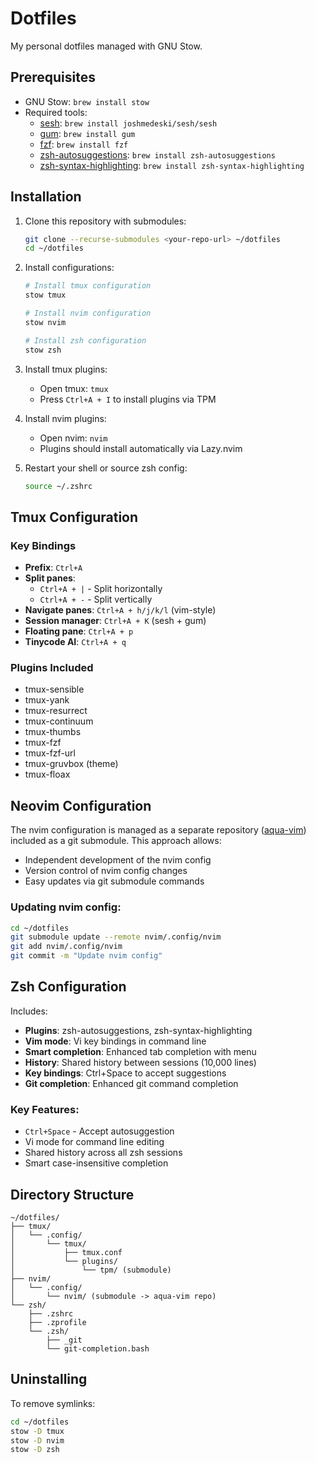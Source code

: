# Dotfiles

My personal dotfiles managed with GNU Stow.

## Prerequisites

- GNU Stow: `brew install stow`
- Required tools:
  - [sesh](https://github.com/joshmedeski/sesh): `brew install joshmedeski/sesh/sesh`
  - [gum](https://github.com/charmbracelet/gum): `brew install gum`
  - [fzf](https://github.com/junegunn/fzf): `brew install fzf`
  - [zsh-autosuggestions](https://github.com/zsh-users/zsh-autosuggestions): `brew install zsh-autosuggestions`
  - [zsh-syntax-highlighting](https://github.com/zsh-users/zsh-syntax-highlighting): `brew install zsh-syntax-highlighting`

## Installation

1. Clone this repository with submodules:
   ```bash
   git clone --recurse-submodules <your-repo-url> ~/dotfiles
   cd ~/dotfiles
   ```

2. Install configurations:
   ```bash
   # Install tmux configuration
   stow tmux
   
   # Install nvim configuration  
   stow nvim
   
   # Install zsh configuration
   stow zsh
   ```

3. Install tmux plugins:
   - Open tmux: `tmux`
   - Press `Ctrl+A + I` to install plugins via TPM

4. Install nvim plugins:
   - Open nvim: `nvim`
   - Plugins should install automatically via Lazy.nvim

5. Restart your shell or source zsh config:
   ```bash
   source ~/.zshrc
   ```

## Tmux Configuration

### Key Bindings

- **Prefix**: `Ctrl+A`
- **Split panes**: 
  - `Ctrl+A + |` - Split horizontally
  - `Ctrl+A + -` - Split vertically
- **Navigate panes**: `Ctrl+A + h/j/k/l` (vim-style)
- **Session manager**: `Ctrl+A + K` (sesh + gum)
- **Floating pane**: `Ctrl+A + p`
- **Tinycode AI**: `Ctrl+A + q`

### Plugins Included

- tmux-sensible
- tmux-yank
- tmux-resurrect
- tmux-continuum
- tmux-thumbs
- tmux-fzf
- tmux-fzf-url
- tmux-gruvbox (theme)
- tmux-floax

## Neovim Configuration

The nvim configuration is managed as a separate repository ([aqua-vim](https://github.com/abisov/aqua-vim)) included as a git submodule. This approach allows:
- Independent development of the nvim config
- Version control of nvim config changes
- Easy updates via git submodule commands

### Updating nvim config:
```bash
cd ~/dotfiles
git submodule update --remote nvim/.config/nvim
git add nvim/.config/nvim
git commit -m "Update nvim config"
```

## Zsh Configuration

Includes:
- **Plugins**: zsh-autosuggestions, zsh-syntax-highlighting
- **Vim mode**: Vi key bindings in command line
- **Smart completion**: Enhanced tab completion with menu
- **History**: Shared history between sessions (10,000 lines)
- **Key bindings**: Ctrl+Space to accept suggestions
- **Git completion**: Enhanced git command completion

### Key Features:
- `Ctrl+Space` - Accept autosuggestion
- Vi mode for command line editing
- Shared history across all zsh sessions
- Smart case-insensitive completion

## Directory Structure

```
~/dotfiles/
├── tmux/
│   └── .config/
│       └── tmux/
│           ├── tmux.conf
│           └── plugins/
│               └── tpm/ (submodule)
├── nvim/
│   └── .config/
│       └── nvim/ (submodule -> aqua-vim repo)
└── zsh/
    ├── .zshrc
    ├── .zprofile
    └── .zsh/
        ├── _git
        └── git-completion.bash
```

## Uninstalling

To remove symlinks:
```bash
cd ~/dotfiles
stow -D tmux
stow -D nvim
stow -D zsh
```